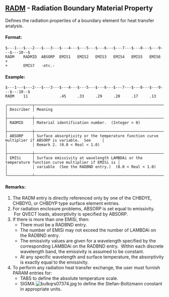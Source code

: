 ## [RADM](https://nexus.hexagon.com/documentationcenter/bundle/MSC_Nastran_2022.4/page/Nastran_Combined_Book/qrg/bulkqrs/TOC.RADM.xhtml) - Radiation Boundary Material Property

Defines the radiation properties of a boundary element for heat transfer analysis.

#### Format:

```nastran
$---1---$---2---$---3---$---4---$---5---$---6---$---7---$---8---$---9---$---10--$
RADM    RADMID  ABSORP  EMIS1   EMIS2   EMIS3   EMIS4   EMIS5   EMIS6   +       
+       EMIS7   -etc.-                                                          
```

#### Example:

```nastran
$---1---$---2---$---3---$---4---$---5---$---6---$---7---$---8---$---9---$---10--$
RADM    11              .45     .33     .29     .20     .17     .13             
```

```text
┌───────────┬───────────────────────────────────────────────────────────────────────────────────────────────────┐
│ Describer │ Meaning                                                                                           │
├───────────┼───────────────────────────────────────────────────────────────────────────────────────────────────┤
│ RADMID    │ Material identification number.  (Integer > 0)                                                    │
├───────────┼───────────────────────────────────────────────────────────────────────────────────────────────────┤
│ ABSORP    │ Surface absorptivity or the temperature function curve multiplier if ABSORP is variable.  See     │
│           │ Remark 2. (0.0 < Real < 1.0)                                                                      │
├───────────┼───────────────────────────────────────────────────────────────────────────────────────────────────┤
│ EMISi     │ Surface emissivity at wavelength LAMBDAi or the temperature function curve multiplier if EMISi is │
│           │ variable  (See the RADBND entry.)  (0.0 < Real < 1.0)                                             │
└───────────┴───────────────────────────────────────────────────────────────────────────────────────────────────┘
```

#### Remarks:

1. The RADM entry is directly referenced only by one of the CHBDYE, CHBDYG, or CHBDYP type surface element entries.
2. For radiation enclosure problems, ABSORP is set equal to emissivity.  For QVECT loads, absorptivity is specified by ABSORP.
3. If there is more than one EMISi, then:
     - There must be a RADBND entry.
     - The number of EMISi may not exceed the number of LAMBDAi on the RADBND entry.
     - The emissivity values are given for a wavelength specified by the corresponding LAMBDAi on the RADBND entry.  Within each discrete wavelength band, the emissivity is assumed to be constant.
     - At any specific wavelength and surface temperature, the absorptivity is exactly equal to the emissivity.
4. To perform any radiation heat transfer exchange, the user must furnish PARAM entries for:
     - TABS to define the absolute temperature scale.
     - SIGMA  ![bulkqrs07374.jpg](https://help-be.hexagonmi.com/bundle/MSC_Nastran_2022.4/page/Nastran_Combined_Book/qrg/bulkqrs/../../../assets/bulkqrs07374.jpg?_LANG=enus)  to define the Stefan-Boltzmann constant in appropriate units.
